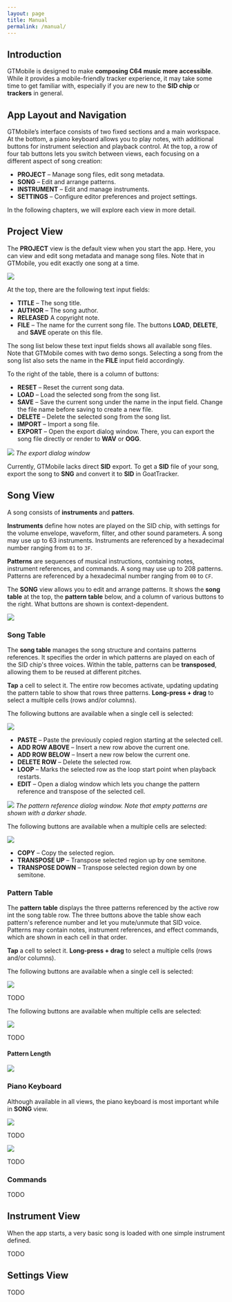 ```yaml
---
layout: page
title: Manual
permalink: /manual/
---
```



## Introduction

GTMobile is designed to make **composing C64 music more accessible**.
While it provides a mobile-friendly tracker experience,
it may take some time to get familiar with,
especially if you are new to the **SID chip** or **trackers** in general.


## App Layout and Navigation

GTMobile’s interface consists of two fixed sections and a main workspace.
At the bottom, a piano keyboard allows you to play notes,
with additional buttons for instrument selection and playback control.
At the top, a row of four tab buttons lets you switch between views,
each focusing on a different aspect of song creation:

+ **PROJECT** – Manage song files, edit song metadata.
+ **SONG** – Edit and arrange patterns.
+ **INSTRUMENT** – Edit and manage instruments.
+ **SETTINGS** – Configure editor preferences and project settings.

In the following chapters, we will explore each view in more detail.


## Project View

The **PROJECT** view is the default view when you start the app.
Here, you can view and edit song metadata and manage song files.
Note that in GTMobile, you edit exactly one song at a time.

<img src="{{ '/assets/project.png' | relative_url }}">

At the top, there are the following text input fields:

+ **TITLE** – The song title.
+ **AUTHOR** – The song author.
+ **RELEASED** A copyright note.
+ **FILE** – The name for the current song file. The buttons **LOAD**, **DELETE**, and **SAVE** operate on this file.

The song list below these text input fields shows all available song files.
Note that GTMobile comes with two demo songs.
Selecting a song from the song list also sets the name in the **FILE** input field accordingly.

To the right of the table, there is a column of buttons:

+ **RESET** – Reset the current song data.
+ **LOAD** – Load the selected song from the song list.
+ **SAVE** – Save the current song under the name in the input field. Change the file name before saving to create a new file.
+ **DELETE** – Delete the selected song from the song list.
+ **IMPORT** – Import a song file.
+ **EXPORT** – Open the export dialog window. There, you can export the song file directly or render to **WAV** or **OGG**.

<p>
    <img src="{{ '/assets/export.png' | relative_url }}">
    <em>The export dialog window</em>
</p>

Currently, GTMobile lacks direct **SID** export.
To get a **SID** file of your song, export the song to **SNG** and convert it to **SID** in GoatTracker.


## Song View

A song consists of **instruments** and **patters**.

**Instruments** define how notes are played on the SID chip,
with settings for the volume envelope, waveform, filter, and other sound parameters.
A song may use up to 63 instruments.
Instruments are referenced by a hexadecimal number ranging from `01` to `3F`.

**Patterns** are sequences of musical instructions, containing notes, instrument references, and commands.
A song may use up to 208 patterns.
Patterns are referenced by a hexadecimal number ranging from `00` to `CF`.

The **SONG** view allows you to edit and arrange patterns. It shows the **song table** at the top, the **pattern table** below, and a column of various buttons to the right. What buttons are shown is context-dependent.

<img src="{{ '/assets/song2.png' | relative_url }}">

### Song Table

The **song table** manages the song structure and contains patterns references.
It specifies the order in which patterns are played on each of the SID chip's three voices.
Within the table, patterns can be **transposed**, allowing them to be reused at different pitches.

**Tap** a cell to select it. The entire row becomes activate, updating updating the pattern table to show that rows three patterns.
**Long-press + drag** to select a multiple cells (rows and/or columns).

The following buttons are available when a single cell is selected:

<img src="{{ '/assets/song-cell-buttons.png' | relative_url }}">

+ **PASTE** – Paste the previously copied region starting at the selected cell.
+ **ADD ROW ABOVE** – Insert a new row above the current one.
+ **ADD ROW BELOW** – Insert a new row below the current one.
+ **DELETE ROW** – Delete the selected row.
+ **LOOP** – Marks the selected row as the loop start point when playback restarts.
+ **EDIT** – Open a dialog window which lets you change the pattern reference and transpose of the selected cell.
<p>
    <img src="{{ '/assets/set-pattern.png' | relative_url }}">
    <em>The pattern reference dialog window. Note that empty patterns are shown with a darker shade.</em>
</p>

The following buttons are available when a multiple cells are selected:

<img src="{{ '/assets/song-region-buttons.png' | relative_url }}">

+ **COPY** – Copy the selected region.
+ **TRANSPOSE UP** – Transpose selected region up by one semitone.
+ **TRANSPOSE DOWN** – Transpose selected region down by one semitone.

### Pattern Table

The **pattern table** displays the three patterns referenced by the active row int the song table row.
The three buttons above the table show each pattern's reference number and let you mute/unmute that SID voice.
Patterns may contain notes, instrument references, and effect commands, which are shown in each cell in that order.

**Tap** a cell to select it.
**Long-press + drag** to select a multiple cells (rows and/or columns).

The following buttons are available when a single cell is selected:

<img src="{{ '/assets/pattern-cell-buttons.png' | relative_url }}">

TODO

The following buttons are available when multiple cells are selected:

<img src="{{ '/assets/pattern-region-buttons.png' | relative_url }}">

TODO

#### Pattern Length

<img src="{{ '/assets/pattern-dialog.png' | relative_url }}">



### Piano Keyboard

Although available in all views, the piano keyboard is most important while in **SONG** view.

<img src="{{ '/assets/piano.png' | relative_url }}">

TODO

<img src="{{ '/assets/select-instrument.png' | relative_url }}">

TODO

### Commands

TODO

## Instrument View


When the app starts, a very basic song is loaded with one simple instrument defined.

TODO


## Settings View

TODO


<!-- ## Differences to GoatTracker 2 -->
